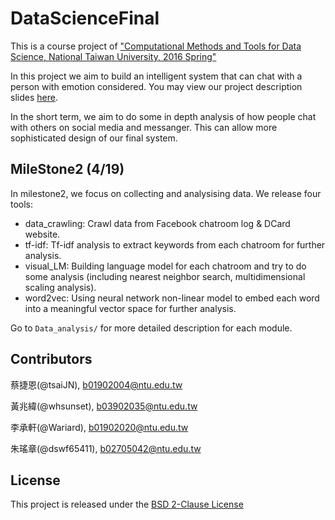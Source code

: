 # DataScienceFinal
This is a course project of ["Computational Methods and Tools for Data Science, National Taiwan University, 2016 Spring"](https://sites.google.com/a/math.ntu.edu.tw/t-2016s-data/news)

In this project we aim to build an intelligent system that can chat with a person with emotion considered. You may view our project description slides [here](https://drive.google.com/file/d/0B9Y8kasHWEEmTUQwQmhZdGJGUlU/view).

In the short term, we aim to do some in depth analysis of how people chat with others on social media and messanger. This can allow more sophisticated design of our final system.

## MileStone2 (4/19)
In milestone2, we focus on collecting and analysising data. We release four tools:

* data_crawling: Crawl data from Facebook chatroom log & DCard website.
* tf-idf: Tf-idf analysis to extract keywords from each chatroom for further analysis.
* visual_LM: Building language model for each chatroom and try to do some analysis (including nearest neighbor search, multidimensional scaling analysis).
* word2vec: Using neural network non-linear model to embed each word into a meaningful vector space for further analysis.

Go to `Data_analysis/` for more detailed description for each module.

## Contributors
蔡捷恩(@tsaiJN), b01902004@ntu.edu.tw

黃兆緯(@whsunset), b03902035@ntu.edu.tw

李承軒(@Wariard), b01902020@ntu.edu.tw

朱瑤章(@dswf65411), b02705042@ntu.edu.tw

## License
This project is released under the [BSD 2-Clause License](https://github.com/tsaiJN/DataScienceFinal/blob/master/LICENSE)

